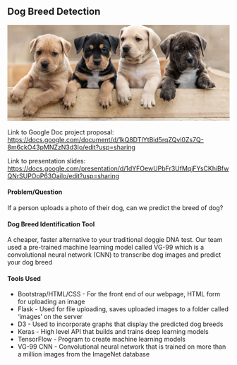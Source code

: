 ## Dog Breed Detection

![dogs](https://github.com/katelynburke/dog_breed_detection/blob/master/Images/doggos.png)

Link to Google Doc project proposal: 
https://docs.google.com/document/d/1kQ8DTIYtBid5rqZQvl0Zs7Q-8m6ckO43pMNZzN3d3Io/edit?usp=sharing

Link to presentation slides: 
https://docs.google.com/presentation/d/1dYFOewUPbFr3UfMqjFYsCKhiBfwQNrSUPOoP63Oailo/edit?usp=sharing

#### Problem/Question
If a person uploads a photo of their dog, can we predict the breed of dog? 

#### Dog Breed Identification Tool
A cheaper, faster alternative to your traditional doggie DNA test. Our team used a pre-trained machine learning model called VG-99 which is a convolutional neural network (CNN) to transcribe dog images and predict your dog breed 


#### Tools Used
- Bootstrap/HTML/CSS - For the front end of our webpage, HTML form for uploading an image 
- Flask - Used for file uploading, saves uploaded images to a folder called ‘images’ on the server
- D3 - Used to incorporate graphs that display the predicted dog breeds
- Keras - High level API that builds and trains deep learning models
- TensorFlow - Program to create machine learning models
- VG-99 CNN - Convolutional neural network that is trained on more than a million images from the ImageNet database


